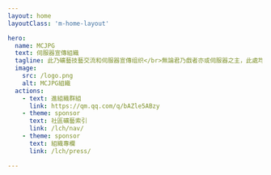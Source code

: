 ```yaml
---
layout: home
layoutClass: 'm-home-layout'

hero:
  name: MCJPG
  text: 伺服器宣傳組織
  tagline: 此乃礦藝技藝交流和伺服器宣傳组织</br>無論君乃戲者亦或伺服器之主，此處均為風水寶地
  image:
    src: /logo.png
    alt: MCJPG組織
  actions:
    - text: 進組織群組
      link: https://qm.qq.com/q/bAZle5ABzy
    - theme: sponsor
      text: 社區礦藝索引
      link: /lch/nav/
    - theme: sponsor
      text: 組織專欄
      link: /lch/press/

---
```


<style>
/*愛之魔力轉圈*/
.m-home-layout .image-src:hover {
  transform: translate(-50%, -50%) rotate(666turn);
  transition: transform 59s 1s cubic-bezier(0.3, 0, 0.8, 1);
}

.m-home-layout .details small {
  opacity: 0.8;
}

.m-home-layout .bottom-small {
  display: block;
  margin-top: 2em;
  text-align: right;
}
</style>
<confetti />
